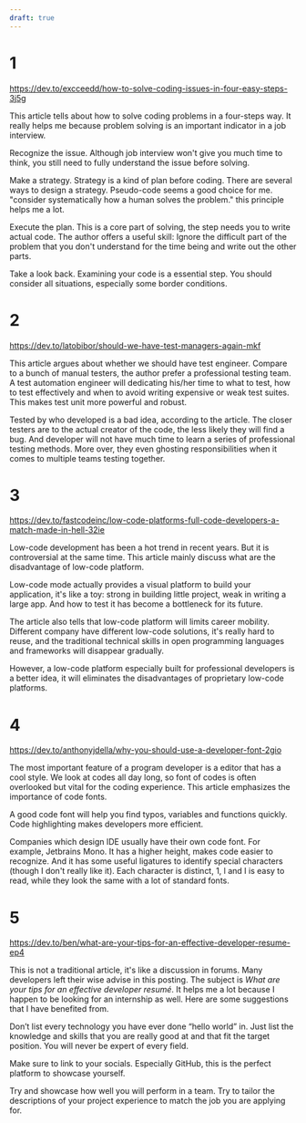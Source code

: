 ```yaml
---
draft: true
---
```


# 1

https://dev.to/excceedd/how-to-solve-coding-issues-in-four-easy-steps-3j5g

This article tells about how to solve coding problems in a four-steps way. It really helps me because problem solving is an important indicator in a job interview.

Recognize the issue. Although job interview won't give you much time to think, you still need to fully understand the issue before solving.

Make a strategy. Strategy is a kind of plan before coding. There are several ways to design a strategy. Pseudo-code seems a good choice for me. "consider systematically how a human solves the problem." this principle helps me a lot.

Execute the plan. This is a core part of solving, the step needs you to write actual code. The author offers a useful skill: Ignore the difficult part of the problem that you don't understand for the time being and write out the other parts.	

Take a look back. Examining your code is a essential step. You should consider all situations, especially some border conditions.

# 2

https://dev.to/latobibor/should-we-have-test-managers-again-mkf

This article argues about whether we should have test engineer. Compare to a bunch of manual testers, the author prefer a professional testing team. A test automation engineer will  dedicating his/her time to what to test, how to test effectively and when to avoid writing expensive or weak test suites. This makes test unit more powerful and robust. 

Tested by who developed is a bad idea, according to the article. The closer testers are to the actual creator of the code, the less likely they will find a bug. And developer will not have much time to learn a series of professional testing methods. More over, they even ghosting responsibilities when it comes to multiple teams testing together.

# 3

https://dev.to/fastcodeinc/low-code-platforms-full-code-developers-a-match-made-in-hell-32ie

Low-code development has been a hot trend in recent years. But it is controversial at the same time. This article mainly discuss what are the disadvantage of low-code platform.

Low-code mode actually provides a visual platform to build your application, it's like a toy: strong in building little project, weak in writing a large app. And how to test it has become a bottleneck for its future.

The article also tells that low-code platform will limits career mobility. Different company have different low-code solutions, it's really hard to reuse, and the traditional technical skills in open programming languages and frameworks will disappear gradually.

However, a low-code platform especially built for professional developers is a better idea, it will eliminates the disadvantages of proprietary low-code platforms.

# 4

https://dev.to/anthonyjdella/why-you-should-use-a-developer-font-2gio

The most important feature of a program developer is a editor that has a cool style. We look at codes all day long, so font of codes is often overlooked but vital for the coding experience. This article emphasizes the importance of code fonts.

A good code font will help you find typos, variables and functions quickly. Code highlighting makes developers more efficient.

Companies which design IDE usually have their own code font. For example, Jetbrains Mono. It has a higher height, makes code easier to recognize. And it has some useful ligatures to identify special characters (though I don't really like it). Each character is distinct, 1, l and I is easy to read, while they look the same with a lot of standard fonts.

# 5

https://dev.to/ben/what-are-your-tips-for-an-effective-developer-resume-ep4

This is not a traditional article, it's like a discussion in forums. Many developers left their wise advise in this posting. The subject is *What are your tips for an effective developer resumé*. It helps me a lot because I happen to be looking for an internship as well. Here are some suggestions that I have benefited from.

Don’t list every technology you have ever done “hello world” in. Just list the knowledge and skills that you are really good at and that fit the target position. You will never be expert of every field.

Make sure to link to your socials. Especially GitHub, this is the perfect platform to showcase yourself.

Try and showcase how well you will perform in a team. Try to tailor the descriptions of your project experience to match the job you are applying for.

